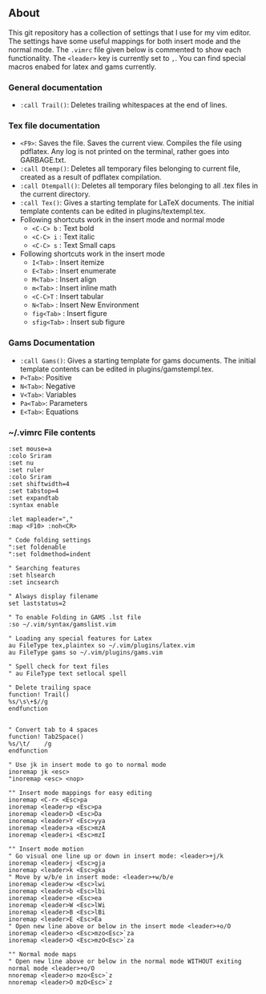 ## About
This git repository has a collection of settings that I use for my vim editor.
The settings have some useful mappings for both insert mode and the normal mode. The `.vimrc` file given below is commented to show each functionality. The `<leader>` key is currently set to `,`.
You can find special macros enabed for latex and gams currently.

### General documentation
* `:call Trail()`:	Deletes trailing whitespaces at the end of lines.

### Tex file documentation
* `<F9>`:			Saves the file. Saves the current view. Compiles the file using pdflatex. Any log is not printed on the terminal, rather goes into GARBAGE.txt.
* `:call Dtemp()`:	Deletes all temporary files belonging to current file, created as a result of pdflatex compilation.
* `:call Dtempall()`:	Deletes all temporary files belonging to all .tex files in the current directory.
* `:call Tex()`:		Gives a starting template for LaTeX documents. The initial template contents can be edited in plugins/textempl.tex.
* Following shortcuts work in the insert mode and normal mode
	* `<C-C> b` : Text bold
	* `<C-C> i` : Text italic
	* `<C-C> s` : Text Small caps
* Following shortcuts work in the insert mode
	* `I<Tab>`      : Insert itemize
	* `E<Tab>`      : Insert enumerate
	* `M<Tab>`      : Insert align
	* `m<Tab>`      : Insert inline math
	* `<C-C>T`      : Insert tabular
	* `N<Tab>`      : Insert New Environment
    * `fig<Tab>`    : Insert figure 
    * `sfig<Tab>`   : Insert sub figure

### Gams Documentation
* `:call Gams()`:		Gives a starting template for gams documents. The initial template contents can be edited in plugins/gamstempl.tex.
* `P<Tab>`:		Positive
* `N<Tab>`:		Negative
* `V<Tab>`:		Variables
* `Pa<Tab>`:	Parameters
* `E<Tab>`:		Equations



### ~/.vimrc File contents

```VimL
:set mouse=a
:colo Sriram
:set nu
:set ruler
:colo Sriram
:set shiftwidth=4
:set tabstop=4
:set expandtab
:syntax enable

:let mapleader=","
:map <F10> :noh<CR>

" Code folding settings
":set foldenable
":set foldmethod=indent

" Searching features
:set hlsearch
:set incsearch

" Always display filename
set laststatus=2

" To enable Folding in GAMS .lst file
:so ~/.vim/syntax/gamslist.vim

" Loading any special features for Latex
au FileType tex,plaintex so ~/.vim/plugins/latex.vim
au FileType gams so ~/.vim/plugins/gams.vim

" Spell check for text files
" au FileType text setlocal spell

" Delete trailing space
function! Trail()
%s/\s\+$//g
endfunction 


" Convert tab to 4 spaces
function! Tab2Space()
%s/\t/    /g
endfunction

" Use jk in insert mode to go to normal mode
inoremap jk <esc>
"inoremap <esc> <nop>

"" Insert mode mappings for easy editing
inoremap <C-r> <Esc>pa
inoremap <leader>p <Esc>pa
inoremap <leader>D <Esc>Da
inoremap <leader>Y <Esc>yya
inoremap <leader>a <Esc>mzA
inoremap <leader>i <Esc>mzI

"" Insert mode motion
" Go visual one line up or down in insert mode: <leader>+j/k
inoremap <leader>j <Esc>gja
inoremap <leader>k <Esc>gka
" Move by w/b/e in insert mode: <leader>+w/b/e
inoremap <leader>w <Esc>lwi
inoremap <leader>b <Esc>lbi
inoremap <leader>e <Esc>ea
inoremap <leader>W <Esc>lWi
inoremap <leader>B <Esc>lBi
inoremap <leader>E <Esc>Ea
" Open new line above or below in the insert mode <leader>+o/O
inoremap <leader>o <Esc>mzo<Esc>`za
inoremap <leader>O <Esc>mzO<Esc>`za

"" Normal mode maps
" Open new line above or below in the normal mode WITHOUT exiting normal mode <leader>+o/O
nnoremap <leader>o mzo<Esc>`z
nnoremap <leader>O mzO<Esc>`z
